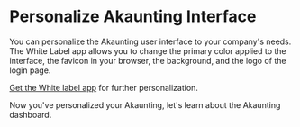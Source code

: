 Personalize Akaunting Interface
=========

You can personalize the Akaunting user interface to your company's needs. The White Label app allows you to change the primary color applied to the interface, the favicon in your browser, the background, and the logo of the login page.

[Get the White label app](https://akaunting.com/apps/white-label)  for further personalization.

Now you've personalized your Akaunting, let's learn about the Akaunting dashboard. 

